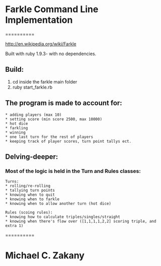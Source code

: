 # Farkle Command Line Implementation
==========

http://en.wikipedia.org/wiki/Farkle

Built with ruby 1.9.3- with no dependencies.


## Build:

1. cd inside the farkle main folder
2. ruby start_farkle.rb

## The program is made to account for:
```
* adding players (max 10)
* setting score (min score 2500, max 10000)
* hot dice
* farkling
* winning
* one last turn for the rest of players
* keeping track of player scores, turn point tallys ect.
```
 
## Delving-deeper:

### Most of the logic is held in the Turn and Rules classes:
 
 ```
 Turns:
 * rolling/re-rolling
 * tallying turn points
 * knowing when to quit
 * knowing when to farkle
 * knowing when to allow another turn (hot dice)
 
 Rules (scoing rules):
 * knowing how to calculate triples/singles/straight
 * knowing when there's flow over ([1,1,1,1,2,2] scoring triple, and extra 1)
 ```
==========


Michael C. Zakany
=======
